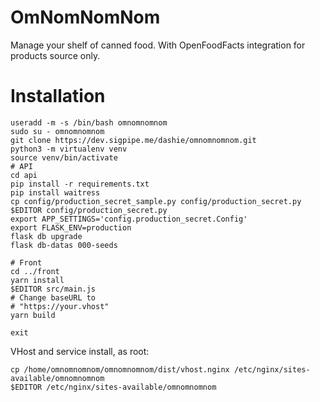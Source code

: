 # OmNomNomNom

Manage your shelf of canned food. With OpenFoodFacts integration for products source only.

# Installation

```
useradd -m -s /bin/bash omnomnomnom
sudo su - omnomnomnom
git clone https://dev.sigpipe.me/dashie/omnomnomnom.git
python3 -m virtualenv venv
source venv/bin/activate
# API
cd api
pip install -r requirements.txt
pip install waitress
cp config/production_secret_sample.py config/production_secret.py
$EDITOR config/production_secret.py
export APP_SETTINGS='config.production_secret.Config'
export FLASK_ENV=production
flask db upgrade
flask db-datas 000-seeds

# Front
cd ../front
yarn install
$EDITOR src/main.js
# Change baseURL to
# "https://your.vhost"
yarn build

exit
```

VHost and service install, as root:
```
cp /home/omnomnomnom/omnomnomnom/dist/vhost.nginx /etc/nginx/sites-available/omnomnomnom
$EDITOR /etc/nginx/sites-available/omnomnomnom